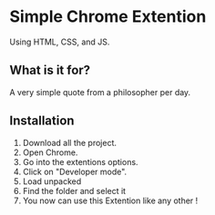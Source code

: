 # Simple Chrome Extention

Using HTML, CSS, and JS.

## What is it for?

A very simple quote from a philosopher per day.


## Installation

1. Download all the project.
2. Open Chrome.
3. Go into the extentions options.
4. Click on "Developer mode".
5. Load unpacked
6. Find the folder and select it
7. You now can use this Extention like any other ! 

